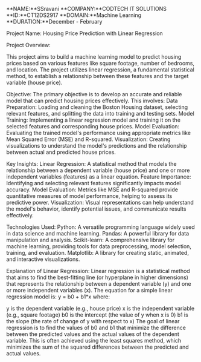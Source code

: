 **NAME:**SSravani
**COMPANY:**CODTECH IT SOLUTIONS
**ID:**CT12DS2917
**DOMAIN:**Machine Learning
**DURATION:**December - February

Project Name: Housing Price Prediction with Linear Regression

Project Overview:

This project aims to build a machine learning model to predict housing prices based on various features like square footage, number of bedrooms, and location. The project utilizes linear regression, a fundamental statistical method, to establish a relationship between these features and the target variable (house price).

Objective:
The primary objective is to develop an accurate and reliable model that can predict housing prices effectively. This involves:
Data Preparation: Loading and cleaning the Boston Housing dataset, selecting relevant features, and splitting the data into training and testing sets.
Model Training: Implementing a linear regression model and training it on the selected features and corresponding house prices.
Model Evaluation: Evaluating the trained model's performance using appropriate metrics like Mean Squared Error (MSE) and R-squared.
Visualization: Creating visualizations to understand the model's predictions and the relationship between actual and predicted house prices.

Key Insights:
Linear Regression: A statistical method that models the relationship between a dependent variable (house price) and one or more independent variables (features) as a linear equation.
Feature Importance: Identifying and selecting relevant features significantly impacts model accuracy.
Model Evaluation: Metrics like MSE and R-squared provide quantitative measures of model performance, helping to assess its predictive power.
Visualization: Visual representations can help understand the model's behavior, identify potential issues, and communicate results effectively.

Technologies Used:
Python: A versatile programming language widely used in data science and machine learning.
Pandas: A powerful library for data manipulation and analysis.
Scikit-learn: A comprehensive library for machine learning, providing tools for data preprocessing, model selection, training, and evaluation.
Matplotlib: A library for creating static, animated, and interactive visualizations.

Explanation of Linear Regression:
Linear regression is a statistical method that aims to find the best-fitting line (or hyperplane in higher dimensions) that represents the relationship between a dependent variable (y) and one or more independent variables (x). The equation for a simple linear regression model is:
y = b0 + b1*x
where:

y is the dependent variable (e.g., house price)
x is the independent variable (e.g., square footage)
b0 is the intercept (the value of y when x is 0)
b1 is the slope (the rate of change of y with respect to x)
The goal of linear regression is to find the values of b0 and b1 that minimize the difference between the predicted values and the actual values of the dependent variable. This is often achieved using the least squares method, which minimizes the sum of the squared differences between the predicted and actual values.


